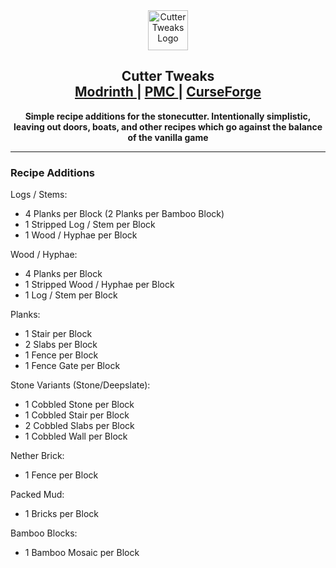 <div align="center">
  <img width="64" alt="Cutter Tweaks Logo" src="https://github.com/garretlowe/cptns-datapack-collection/blob/master/CutterTweaks/pack.png?raw=true">
</div>
<h2 align="center">
  <b>
    Cutter Tweaks
  </b>
  </br>
  <a href="https://modrinth.com/datapack/cutter-tweaks">
    Modrinth
  </a> 
  |
  <a href="https://www.planetminecraft.com/data-pack/cuttertweaks-extra-stonecutter-recipes/">
    PMC
  </a> 
  |
  <a href="https://www.curseforge.com/minecraft/texture-packs/cuttertweaks">
    CurseForge
  </a>
</h2>

<p align="center">
  <b>
    Simple recipe additions for the stonecutter. Intentionally simplistic, leaving out doors, boats, and other recipes which go against the balance of the vanilla game
  </b>
</p>

---

### Recipe Additions

Logs / Stems:

* 4 Planks per Block (2 Planks per Bamboo Block)
* 1 Stripped Log / Stem per Block
* 1 Wood / Hyphae per Block

Wood / Hyphae:

* 4 Planks per Block
* 1 Stripped Wood / Hyphae per Block
* 1 Log / Stem per Block

Planks:

* 1 Stair per Block
* 2 Slabs per Block
* 1 Fence per Block
* 1 Fence Gate per Block

Stone Variants (Stone/Deepslate):

* 1 Cobbled Stone per Block
* 1 Cobbled Stair per Block
* 2 Cobbled Slabs per Block
* 1 Cobbled Wall per Block

Nether Brick:

* 1 Fence per Block

Packed Mud:

* 1 Bricks per Block

Bamboo Blocks:

* 1 Bamboo Mosaic per Block

